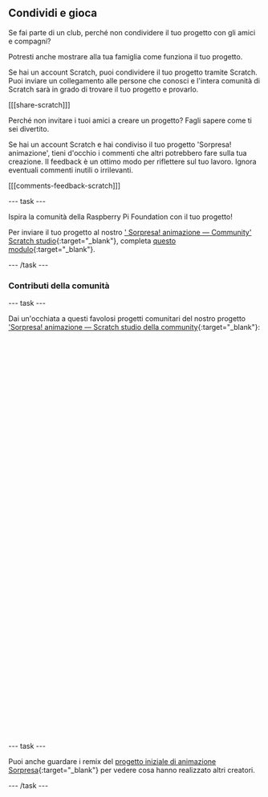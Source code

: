 ## Condividi e gioca

Se fai parte di un club, perché non condividere il tuo progetto con gli amici e compagni?

Potresti anche mostrare alla tua famiglia come funziona il tuo progetto.

Se hai un account Scratch, puoi condividere il tuo progetto tramite Scratch. Puoi inviare un collegamento alle persone che conosci e l'intera comunità di Scratch sarà in grado di trovare il tuo progetto e provarlo.

[[[share-scratch]]]

Perché non invitare i tuoi amici a creare un progetto? Fagli sapere come ti sei divertito.

Se hai un account Scratch e hai condiviso il tuo progetto 'Sorpresa! animazione', tieni d'occhio i commenti che altri potrebbero fare sulla tua creazione. Il feedback è un ottimo modo per riflettere sul tuo lavoro. Ignora eventuali commenti inutili o irrilevanti.

[[[comments-feedback-scratch]]]

--- task ---

Ispira la comunità della Raspberry Pi Foundation con il tuo progetto!

Per inviare il tuo progetto al nostro [' Sorpresa! animazione — Community' Scratch studio](https://scratch.mit.edu/studios/29079784){:target="_blank"}, completa [questo modulo](https://form.raspberrypi.org/f/community-project-submissions){:target="_blank"}.

--- /task ---

### Contributi della comunità

--- task ---

Dai un'occhiata a questi favolosi progetti comunitari del nostro progetto ['Sorpresa! animazione — Scratch studio della community](https://scratch.mit.edu/studios/29079784){:target="_blank"}:
<div class="scratch-preview" style="margin-left: 15px;">
  <iframe allowtransparency="true" width="485" height="402" src="" frameborder="0"></iframe>
</div>
<div class="scratch-preview" style="margin-left: 15px;">
  <iframe allowtransparency="true" width="485" height="402" src="" frameborder="0"></iframe>
</div>
--- task ---

Puoi anche guardare i remix del [progetto iniziale di animazione Sorpresa](https://scratch.mit.edu/projects/582222532/remixes){:target="_blank"} per vedere cosa hanno realizzato altri creatori.

--- /task ---

